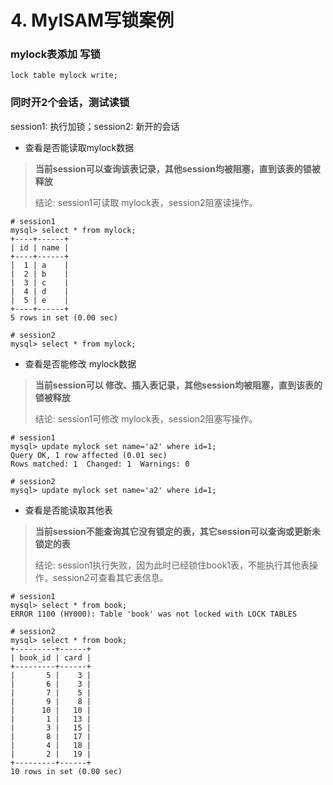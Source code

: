 # 4. MyISAM写锁案例

### mylock表添加 写锁

```mysql
lock table mylock write;
```

### 同时开2个会话，测试读锁
session1: 执行加锁；session2: 新开的会话

* 查看是否能读取mylock数据

> **当前session可以查询该表记录，其他session均被阻塞，直到该表的锁被释放**
>
> 结论: session1可读取 mylock表，session2阻塞读操作。

```mysql
# session1
mysql> select * from mylock;
+----+------+
| id | name |
+----+------+
|  1 | a    |
|  2 | b    |
|  3 | c    |
|  4 | d    |
|  5 | e    |
+----+------+
5 rows in set (0.00 sec)
```

```mysql
# session2
mysql> select * from mylock;

```


* 查看是否能修改 mylock数据

> **当前session可以 修改、插入表记录，其他session均被阻塞，直到该表的锁被释放**
> 
> 结论: session1可修改 mylock表，session2阻塞写操作。


```mysql
# session1
mysql> update mylock set name='a2' where id=1;
Query OK, 1 row affected (0.01 sec)
Rows matched: 1  Changed: 1  Warnings: 0
```

```mysql
# session2
mysql> update mylock set name='a2' where id=1;

```

* 查看是否能读取其他表

>**当前session不能查询其它没有锁定的表，其它session可以查询或更新未锁定的表**
>
> 结论: session1执行失败，因为此时已经锁住book1表，不能执行其他表操作，session2可查看其它表信息。

```mysql
# session1
mysql> select * from book;
ERROR 1100 (HY000): Table 'book' was not locked with LOCK TABLES
```

```mysql
# session2
mysql> select * from book;
+---------+------+
| book_id | card |
+---------+------+
|       5 |    3 |
|       6 |    3 |
|       7 |    5 |
|       9 |    8 |
|      10 |   10 |
|       1 |   13 |
|       3 |   15 |
|       8 |   17 |
|       4 |   18 |
|       2 |   19 |
+---------+------+
10 rows in set (0.00 sec)
```
